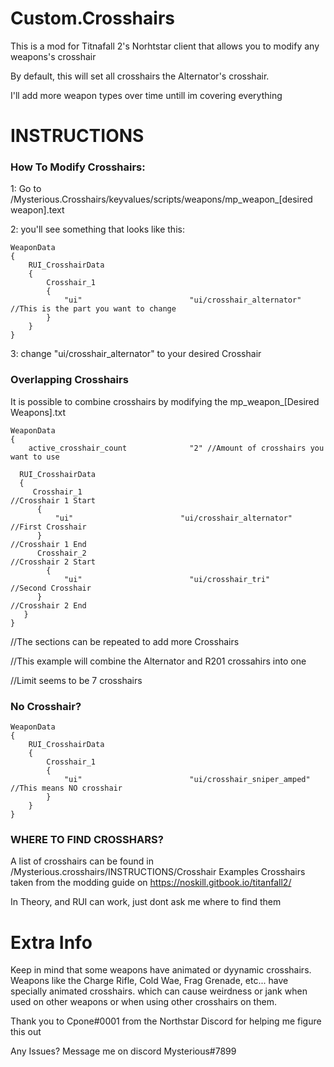 # Custom.Crosshairs

This is a mod for Titnafall 2's Norhtstar client that allows you to modify any weapons's crosshair

By default, this will set all crosshairs the Alternator's crosshair.

I'll add more weapon types over time untill im covering everything

# INSTRUCTIONS

### How To Modify Crosshairs:

1: Go to /Mysterious.Crosshairs/keyvalues/scripts/weapons/mp_weapon_[desired weapon].text

2: you'll see something that looks like this:

    WeaponData
    {   
	    RUI_CrosshairData
	    {
		    Crosshair_1 
		    {
			    "ui"						"ui/crosshair_alternator" //This is the part you want to change
		    }
	    }
    }

3: change "ui/crosshair_alternator" to your desired Crosshair



### Overlapping Crosshairs

It is possible to combine crosshairs by modifying the mp_weapon_[Desired Weapons].txt 

	WeaponData
	{
	    active_crosshair_count              "2" //Amount of crosshairs you want to use

  	  RUI_CrosshairData
  	  {
   	     Crosshair_1                                                                     //Crosshair 1 Start
  	      {
  	          "ui"                        "ui/crosshair_alternator"   //First Crosshair
  	      }                                                                               //Crosshair 1 End
  	      Crosshair_2                                                                     //Crosshair 2 Start
	        {
	            "ui"                        "ui/crosshair_tri"          //Second Crosshair
  	      }                                                                               //Crosshair 2 End
 	   }
	}


//The sections can be repeated to add more Crosshairs

//This example will combine the Alternator and R201 crossahirs into one

//Limit seems to be 7 crosshairs



### No Crosshair?

    WeaponData
    {   
	    RUI_CrosshairData
	    {
		    Crosshair_1 
		    {
			    "ui"						"ui/crosshair_sniper_amped" //This means NO crosshair
		    }
	    }
    }

### WHERE TO FIND CROSSHARS?

A list of crosshairs can be found in /Mysterious.crosshairs/INSTRUCTIONS/Crosshair Examples
Crosshairs taken from the modding guide on https://noskill.gitbook.io/titanfall2/

In Theory, and RUI can work, just dont ask me where to find them



# Extra Info

Keep in mind that some weapons have animated or dyynamic crosshairs.
Weapons like the Charge Rifle, Cold Wae, Frag Grenade, etc... have specially animated crosshairs. which can cause weirdness or jank when used on other weapons or when using other crosshairs on them.

Thank you to Cpone#0001 from the Northstar Discord for helping me figure this out

Any Issues? Message me on discord Mysterious#7899
